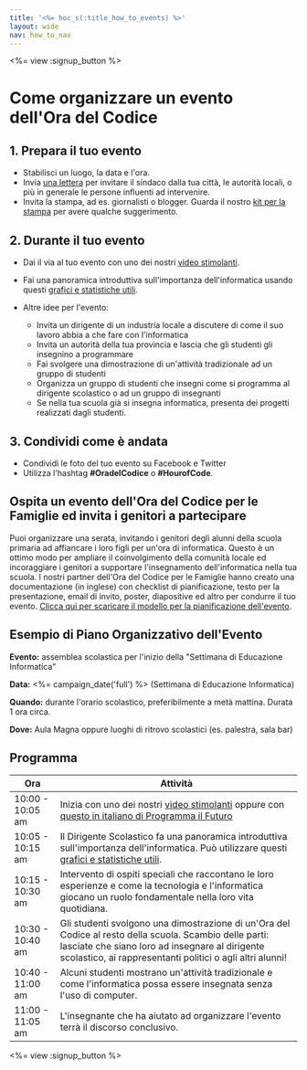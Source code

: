 ```yaml
---
title: '<%= hoc_s(:title_how_to_events) %>'
layout: wide
nav: how_to_nav
---
```

<%= view :signup_button %>

# Come organizzare un evento dell'Ora del Codice

## 1. Prepara il tuo evento

- Stabilisci un luogo, la data e l'ora.
- Invia [una lettera](https://docs.google.com/a/code.org/document/d/1eP41sKW7y0qq_JvkRIgZK8dWYICaGRZ4CCDETXa78wY/edit) per invitare il sindaco dalla tua città, le autorità locali, o più in generale le persone influenti ad intervenire.
- Invita la stampa, ad es. giornalisti o blogger. Guarda il nostro [kit per la stampa](<%= resolve_url('/promote/press-kit') %>) per avere qualche suggerimento.

## 2. Durante il tuo evento

- Dai il via al tuo evento con uno dei nostri [ video stimolanti](<%= resolve_url('/promote/resources#videos') %>).
- Fai una panoramica introduttiva sull'importanza dell'informatica usando questi [grafici e statistiche utili](<%= resolve_url('/promote/stats') %>).   
      
    
- Altre idee per l'evento: 
    - Invita un dirigente di un industria locale a discutere di come il suo lavoro abbia a che fare con l'informatica
    - Invita un autorità della tua provincia e lascia che gli studenti gli insegnino a programmare
    - Fai svolgere una dimostrazione di un'attività tradizionale ad un gruppo di studenti
    - Organizza un gruppo di studenti che insegni come si programma al dirigente scolastico o ad un gruppo di insegnanti
    - Se nella tua scuola già si insegna informatica, presenta dei progetti realizzati dagli studenti.

## 3. Condividi come è andata

- Condividi le foto del tuo evento su Facebook e Twitter 
- Utilizza l'hashtag **#OradelCodice** o **#HourofCode**.

## Ospita un evento dell'Ora del Codice per le Famiglie ed invita i genitori a partecipare

Puoi organizzare una serata, invitando i genitori degli alunni della scuola primaria ad affiancare i loro figli per un'ora di informatica. Questo è un ottimo modo per ampliare il coinvolgimento della comunità locale ed incoraggiare i genitori a supportare l'insegnamento dell'informatica nella tua scuola. I nostri partner dell'Ora del Codice per le Famiglie hanno creato una documentazione (in inglese) con checklist di pianificazione, testo per la presentazione, email di invito, poster, diapositive ed altro per condurre il tuo evento. [Clicca qui per scaricare il modello per la pianificazione dell'evento](http://www.familycodenight.org/DownloadCodeDotOrg.html).

## Esempio di Piano Organizzativo dell'Evento

**Evento:** assemblea scolastica per l'inizio della "Settimana di Educazione Informatica"

**Data:** <%= campaign_date('full') %> (Settimana di Educazione Informatica)

**Quando:** durante l'orario scolastico, preferibilmente a metà mattina. Durata 1 ora circa.

**Dove:** Aula Magna oppure luoghi di ritrovo scolastici (es. palestra, sala bar)   
  


## Programma

| Ora              | Attività                                                                                                                                                                                                                                                                                   |
| ---------------- | ------------------------------------------------------------------------------------------------------------------------------------------------------------------------------------------------------------------------------------------------------------------------------------------ |
| 10:00 - 10:05 am | Inizia con uno dei nostri [video stimolanti](<%= resolve_url('/promote/resources#videos') %>) oppure con <a href="https://www.programmailfuturo.it/notizie/il-terzo-anno-del-progetto/marco-belinelli-con-programma-il-futuro" target="_blank">questo in italiano di Programma il Futuro</a> |
| 10:05 - 10:15 am | Il Dirigente Scolastico fa una panoramica introduttiva sull'importanza dell'informatica. Può utilizzare questi [grafici e statistiche utili](<%= resolve_url('/promote/stats') %>).                                                                                                          |
| 10:15 - 10:30 am | Intervento di ospiti speciali che raccontano le loro esperienze e come la tecnologia e l'informatica giocano un ruolo fondamentale nella loro vita quotidiana.                                                                                                                             |
| 10:30 - 10:40 am | Gli studenti svolgono una dimostrazione di un'Ora del Codice al resto della scuola. Scambio delle parti: lasciate che siano loro ad insegnare al dirigente scolastico, ai rappresentanti politici o agli altri alunni!                                                                     |
| 10:40 - 11:00 am | Alcuni studenti mostrano un'attività tradizionale e come l'informatica possa essere insegnata senza l'uso di computer.                                                                                                                                                                     |
| 11:00 - 11:05 am | L'insegnante che ha aiutato ad organizzare l'evento terrà il discorso conclusivo.                                                                                                                                                                                                          |

<%= view :signup_button %>